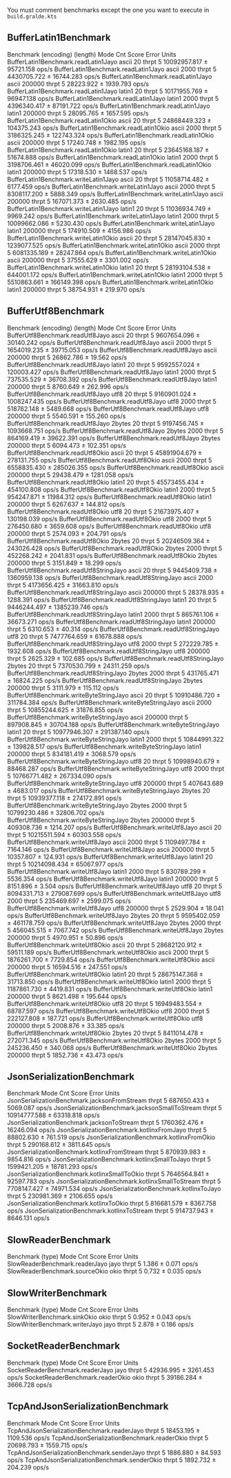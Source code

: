 You must comment benchmarks except the one you want to execute in `build.gralde.kts`

## BufferLatin1Benchmark

Benchmark                              (encoding)  (length)   Mode  Cnt         Score         Error  Units
BufferLatin1Benchmark.readLatin1Jayo        ascii        20  thrpt    5  10092957.817 ±   95721.158  ops/s
BufferLatin1Benchmark.readLatin1Jayo        ascii      2000  thrpt    5   4430705.722 ±   16744.283  ops/s
BufferLatin1Benchmark.readLatin1Jayo        ascii    200000  thrpt    5     28223.922 ±    1939.793  ops/s
BufferLatin1Benchmark.readLatin1Jayo       latin1        20  thrpt    5  10171955.769 ±   96947.138  ops/s
BufferLatin1Benchmark.readLatin1Jayo       latin1      2000  thrpt    5   4396340.417 ±   87191.722  ops/s
BufferLatin1Benchmark.readLatin1Jayo       latin1    200000  thrpt    5     28095.765 ±    1657.595  ops/s
BufferLatin1Benchmark.readLatin1Okio        ascii        20  thrpt    5  24868449.323 ±  104375.243  ops/s
BufferLatin1Benchmark.readLatin1Okio        ascii      2000  thrpt    5   3186325.245 ±  122743.324  ops/s
BufferLatin1Benchmark.readLatin1Okio        ascii    200000  thrpt    5     17240.748 ±    1982.195  ops/s
BufferLatin1Benchmark.readLatin1Okio       latin1        20  thrpt    5  23645168.187 ±   51674.888  ops/s
BufferLatin1Benchmark.readLatin1Okio       latin1      2000  thrpt    5   3198706.461 ±   46020.099  ops/s
BufferLatin1Benchmark.readLatin1Okio       latin1    200000  thrpt    5     17318.530 ±    1468.537  ops/s
BufferLatin1Benchmark.writeLatin1Jayo       ascii        20  thrpt    5  11058714.482 ±    6177.459  ops/s
BufferLatin1Benchmark.writeLatin1Jayo       ascii      2000  thrpt    5   8308117.200 ±    5888.349  ops/s
BufferLatin1Benchmark.writeLatin1Jayo       ascii    200000  thrpt    5    167071.373 ±    2630.485  ops/s
BufferLatin1Benchmark.writeLatin1Jayo      latin1        20  thrpt    5  11036934.749 ±    9969.242  ops/s
BufferLatin1Benchmark.writeLatin1Jayo      latin1      2000  thrpt    5  10099662.086 ±    5230.430  ops/s
BufferLatin1Benchmark.writeLatin1Jayo      latin1    200000  thrpt    5    174910.509 ±    4156.986  ops/s
BufferLatin1Benchmark.writeLatin1Okio       ascii        20  thrpt    5  28147045.830 ± 1239077.525  ops/s
BufferLatin1Benchmark.writeLatin1Okio       ascii      2000  thrpt    5   6081335.189 ±   28247.864  ops/s
BufferLatin1Benchmark.writeLatin1Okio       ascii    200000  thrpt    5     37555.629 ±    3301.002  ops/s
BufferLatin1Benchmark.writeLatin1Okio      latin1        20  thrpt    5  28193104.538 ±  644001.172  ops/s
BufferLatin1Benchmark.writeLatin1Okio      latin1      2000  thrpt    5   5510863.661 ±  166149.398  ops/s
BufferLatin1Benchmark.writeLatin1Okio      latin1    200000  thrpt    5     38754.931 ±     219.970  ops/s

## BufferUtf8Benchmark

Benchmark                                (encoding)  (length)   Mode  Cnt         Score         Error  Units
BufferUtf8Benchmark.readUtf8Jayo              ascii        20  thrpt    5   9607654.096 ±   30140.242  ops/s
BufferUtf8Benchmark.readUtf8Jayo              ascii      2000  thrpt    5   1654019.235 ±   39715.053  ops/s
BufferUtf8Benchmark.readUtf8Jayo              ascii    200000  thrpt    5     26862.786 ±      19.562  ops/s
BufferUtf8Benchmark.readUtf8Jayo             latin1        20  thrpt    5   9592557.024 ±  120003.427  ops/s
BufferUtf8Benchmark.readUtf8Jayo             latin1      2000  thrpt    5    737535.529 ±   36708.392  ops/s
BufferUtf8Benchmark.readUtf8Jayo             latin1    200000  thrpt    5      8760.649 ±     262.996  ops/s
BufferUtf8Benchmark.readUtf8Jayo               utf8        20  thrpt    5   9160901.024 ± 1008247.435  ops/s
BufferUtf8Benchmark.readUtf8Jayo               utf8      2000  thrpt    5    518762.148 ±    5489.668  ops/s
BufferUtf8Benchmark.readUtf8Jayo               utf8    200000  thrpt    5      5540.591 ±     155.260  ops/s
BufferUtf8Benchmark.readUtf8Jayo             2bytes        20  thrpt    5   9197456.745 ± 1093668.751  ops/s
BufferUtf8Benchmark.readUtf8Jayo             2bytes      2000  thrpt    5    864169.419 ±   39622.391  ops/s
BufferUtf8Benchmark.readUtf8Jayo             2bytes    200000  thrpt    5      6094.473 ±     102.351  ops/s
BufferUtf8Benchmark.readUtf8Okio              ascii        20  thrpt    5  45891904.679 ±  278131.755  ops/s
BufferUtf8Benchmark.readUtf8Okio              ascii      2000  thrpt    5   6558835.430 ±  285026.355  ops/s
BufferUtf8Benchmark.readUtf8Okio              ascii    200000  thrpt    5     29438.479 ±    1281.058  ops/s
BufferUtf8Benchmark.readUtf8Okio             latin1        20  thrpt    5  45573455.434 ±  454100.808  ops/s
BufferUtf8Benchmark.readUtf8Okio             latin1      2000  thrpt    5    954247.871 ±   11984.312  ops/s
BufferUtf8Benchmark.readUtf8Okio             latin1    200000  thrpt    5      6267.637 ±     144.812  ops/s
BufferUtf8Benchmark.readUtf8Okio               utf8        20  thrpt    5  21673975.407 ±  130198.039  ops/s
BufferUtf8Benchmark.readUtf8Okio               utf8      2000  thrpt    5    276450.680 ±    3659.608  ops/s
BufferUtf8Benchmark.readUtf8Okio               utf8    200000  thrpt    5      2574.093 ±     204.791  ops/s
BufferUtf8Benchmark.readUtf8Okio             2bytes        20  thrpt    5  20246509.364 ±  243026.428  ops/s
BufferUtf8Benchmark.readUtf8Okio             2bytes      2000  thrpt    5    452268.242 ±    2041.831  ops/s
BufferUtf8Benchmark.readUtf8Okio             2bytes    200000  thrpt    5      3151.849 ±      18.299  ops/s
BufferUtf8Benchmark.readUtf8StringJayo        ascii        20  thrpt    5   9445409.738 ± 1360959.138  ops/s
BufferUtf8Benchmark.readUtf8StringJayo        ascii      2000  thrpt    5   4173656.425 ±   31663.810  ops/s
BufferUtf8Benchmark.readUtf8StringJayo        ascii    200000  thrpt    5     28378.935 ±    1288.391  ops/s
BufferUtf8Benchmark.readUtf8StringJayo       latin1        20  thrpt    5   9446244.497 ± 1385239.746  ops/s
BufferUtf8Benchmark.readUtf8StringJayo       latin1      2000  thrpt    5    865761.106 ±   36673.271  ops/s
BufferUtf8Benchmark.readUtf8StringJayo       latin1    200000  thrpt    5      6310.653 ±      40.314  ops/s
BufferUtf8Benchmark.readUtf8StringJayo         utf8        20  thrpt    5   7477764.659 ±   61678.888  ops/s
BufferUtf8Benchmark.readUtf8StringJayo         utf8      2000  thrpt    5    272229.785 ±    1932.608  ops/s
BufferUtf8Benchmark.readUtf8StringJayo         utf8    200000  thrpt    5      2625.329 ±     102.685  ops/s
BufferUtf8Benchmark.readUtf8StringJayo       2bytes        20  thrpt    5   7370530.799 ±   24311.259  ops/s
BufferUtf8Benchmark.readUtf8StringJayo       2bytes      2000  thrpt    5    431765.471 ±   16824.225  ops/s
BufferUtf8Benchmark.readUtf8StringJayo       2bytes    200000  thrpt    5      3111.979 ±     115.112  ops/s
BufferUtf8Benchmark.writeByteStringJayo       ascii        20  thrpt    5  10910486.720 ±  311784.384  ops/s
BufferUtf8Benchmark.writeByteStringJayo       ascii      2000  thrpt    5  10855244.625 ±   31876.855  ops/s
BufferUtf8Benchmark.writeByteStringJayo       ascii    200000  thrpt    5    897908.845 ±   30704.188  ops/s
BufferUtf8Benchmark.writeByteStringJayo      latin1        20  thrpt    5  10977946.307 ±  291387.140  ops/s
BufferUtf8Benchmark.writeByteStringJayo      latin1      2000  thrpt    5  10844991.322 ±  139828.517  ops/s
BufferUtf8Benchmark.writeByteStringJayo      latin1    200000  thrpt    5    834181.419 ±    3068.579  ops/s
BufferUtf8Benchmark.writeByteStringJayo        utf8        20  thrpt    5  10998940.679 ±   88468.287  ops/s
BufferUtf8Benchmark.writeByteStringJayo        utf8      2000  thrpt    5  10766771.482 ±  267334.090  ops/s
BufferUtf8Benchmark.writeByteStringJayo        utf8    200000  thrpt    5    407643.689 ±    4683.017  ops/s
BufferUtf8Benchmark.writeByteStringJayo      2bytes        20  thrpt    5  10939377.118 ±  274172.891  ops/s
BufferUtf8Benchmark.writeByteStringJayo      2bytes      2000  thrpt    5  10799230.486 ±   32806.702  ops/s
BufferUtf8Benchmark.writeByteStringJayo      2bytes    200000  thrpt    5    409308.736 ±    1214.207  ops/s
BufferUtf8Benchmark.writeUtf8Jayo             ascii        20  thrpt    5  10215511.594 ±   60303.558  ops/s
BufferUtf8Benchmark.writeUtf8Jayo             ascii      2000  thrpt    5   1109497.784 ±    7164.146  ops/s
BufferUtf8Benchmark.writeUtf8Jayo             ascii    200000  thrpt    5     10357.807 ±     124.931  ops/s
BufferUtf8Benchmark.writeUtf8Jayo            latin1        20  thrpt    5  10214098.434 ±   65067.977  ops/s
BufferUtf8Benchmark.writeUtf8Jayo            latin1      2000  thrpt    5    830789.299 ±    5536.354  ops/s
BufferUtf8Benchmark.writeUtf8Jayo            latin1    200000  thrpt    5      8151.896 ±       3.504  ops/s
BufferUtf8Benchmark.writeUtf8Jayo              utf8        20  thrpt    5   8094331.713 ±  279087.699  ops/s
BufferUtf8Benchmark.writeUtf8Jayo              utf8      2000  thrpt    5    235469.697 ±    2599.075  ops/s
BufferUtf8Benchmark.writeUtf8Jayo              utf8    200000  thrpt    5      2529.904 ±      18.041  ops/s
BufferUtf8Benchmark.writeUtf8Jayo            2bytes        20  thrpt    5   9595402.059 ±  461178.759  ops/s
BufferUtf8Benchmark.writeUtf8Jayo            2bytes      2000  thrpt    5    456045.515 ±    7067.742  ops/s
BufferUtf8Benchmark.writeUtf8Jayo            2bytes    200000  thrpt    5      4970.951 ±      50.896  ops/s
BufferUtf8Benchmark.writeUtf8Okio             ascii        20  thrpt    5  28682120.912 ±   59511.189  ops/s
BufferUtf8Benchmark.writeUtf8Okio             ascii      2000  thrpt    5   1876261.700 ±    7729.854  ops/s
BufferUtf8Benchmark.writeUtf8Okio             ascii    200000  thrpt    5     16594.516 ±     247.551  ops/s
BufferUtf8Benchmark.writeUtf8Okio            latin1        20  thrpt    5  28675147.368 ±   31713.850  ops/s
BufferUtf8Benchmark.writeUtf8Okio            latin1      2000  thrpt    5   1187861.730 ±    4419.831  ops/s
BufferUtf8Benchmark.writeUtf8Okio            latin1    200000  thrpt    5      8621.498 ±     195.644  ops/s
BufferUtf8Benchmark.writeUtf8Okio              utf8        20  thrpt    5  16949483.554 ±   68787.597  ops/s
BufferUtf8Benchmark.writeUtf8Okio              utf8      2000  thrpt    5    222127.808 ±     187.721  ops/s
BufferUtf8Benchmark.writeUtf8Okio              utf8    200000  thrpt    5      2008.876 ±      33.385  ops/s
BufferUtf8Benchmark.writeUtf8Okio            2bytes        20  thrpt    5   8411014.478 ±  272071.345  ops/s
BufferUtf8Benchmark.writeUtf8Okio            2bytes      2000  thrpt    5    245236.450 ±     340.068  ops/s
BufferUtf8Benchmark.writeUtf8Okio            2bytes    200000  thrpt    5      1852.736 ±      43.473  ops/s

## JsonSerializationBenchmark

Benchmark                                         Mode  Cnt         Score       Error  Units
JsonSerializationBenchmark.jacksonFromStream     thrpt    5    687650.433 ±  5069.087  ops/s
JsonSerializationBenchmark.jacksonSmallToStream  thrpt    5  10914777.588 ± 63318.818  ops/s
JsonSerializationBenchmark.jacksonToStream       thrpt    5   1760362.476 ± 16246.094  ops/s
JsonSerializationBenchmark.kotlinxFromJayo       thrpt    5     88802.630 ±   761.519  ops/s
JsonSerializationBenchmark.kotlinxFromOkio       thrpt    5    290168.612 ±  3811.645  ops/s
JsonSerializationBenchmark.kotlinxFromStream     thrpt    5    870939.983 ±  9854.816  ops/s
JsonSerializationBenchmark.kotlinxSmallToJayo    thrpt    5   1599421.205 ± 18781.293  ops/s
JsonSerializationBenchmark.kotlinxSmallToOkio    thrpt    5   7646564.841 ± 92597.783  ops/s
JsonSerializationBenchmark.kotlinxSmallToStream  thrpt    5   7708147.427 ± 74971.534  ops/s
JsonSerializationBenchmark.kotlinxToJayo         thrpt    5    230981.369 ±  2106.655  ops/s
JsonSerializationBenchmark.kotlinxToOkio         thrpt    5    816681.579 ±  8367.758  ops/s
JsonSerializationBenchmark.kotlinxToStream       thrpt    5    914737.943 ±  8646.131  ops/s

## SlowReaderBenchmark

Benchmark                       (type)   Mode  Cnt  Score   Error  Units
SlowReaderBenchmark.readerJayo    jayo  thrpt    5  1.386 ± 0.071  ops/s
SlowReaderBenchmark.sourceOkio    okio  thrpt    5  0.732 ± 0.035  ops/s

## SlowWriterBenchmark

Benchmark                       (type)   Mode  Cnt  Score   Error  Units
SlowWriterBenchmark.sinkOkio      okio  thrpt    5  0.952 ± 0.043  ops/s
SlowWriterBenchmark.writerJayo    jayo  thrpt    5  2.878 ± 0.186  ops/s

## SocketReaderBenchmark

Benchmark                         (type)   Mode  Cnt      Score      Error  Units
SocketReaderBenchmark.readerJayo    jayo  thrpt    5  42936.995 ± 3261.453  ops/s
SocketReaderBenchmark.readerOkio    okio  thrpt    5  39186.284 ± 3666.728  ops/s

## TcpAndJsonSerializationBenchmark

Benchmark                                     Mode  Cnt      Score      Error  Units
TcpAndJsonSerializationBenchmark.readerJayo  thrpt    5  18453.195 ± 1109.536  ops/s
TcpAndJsonSerializationBenchmark.readerOkio  thrpt    5  20698.793 ± 1559.715  ops/s
TcpAndJsonSerializationBenchmark.senderJayo  thrpt    5   1886.880 ±   84.593  ops/s
TcpAndJsonSerializationBenchmark.senderOkio  thrpt    5   1892.732 ±  204.239  ops/s
